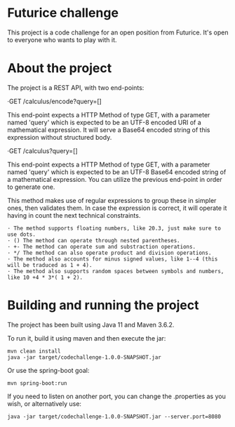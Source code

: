 # Futurice challenge

This project is a code challenge for an open position from Futurice. It's open to everyone who wants to play with it.

# About the project

The project is a REST API, with two end-points:

  ·GET /calculus/encode?query=[]
  
  This end-point expects a HTTP Method of type GET, with a parameter named 'query' which is expected to
  be an UTF-8 encoded URI of a mathematical expression. It will serve a Base64 encoded string of this expression
  without structured body.
  
  ·GET /calculus?query=[]
  
  This end-point expects a HTTP Method of type GET, with a parameter named 'query' which is expected to
  be an UTF-8 Base64 encoded string of a mathematical expression. You can utilize the previous end-point 
  in order to generate one. 
  
  This method makes use of regular expressions to group these in simpler ones, then validates them.
  In case the expression is correct, it will operate it having in count the next technical constraints.
  
    · The method supports floating numbers, like 20.3, just make sure to use dots.
    · () The method can operate through nested parentheses.
    · +- The method can operate sum and substraction operations.
    · */ The method can also operate product and division operations.
    · The method also accounts for minus signed values, like 1--4 (this will be traduced as 1 + 4).
    · The method also supports random spaces between symbols and numbers, like 10 +4 * 3*( 1 + 2).

# Building and running the project

  The project has been built using Java 11 and Maven 3.6.2.
  
  To run it, build it using maven and then execute the jar:
  
    mvn clean install
    java -jar target/codechallenge-1.0.0-SNAPSHOT.jar
    
  Or use the spring-boot goal:

    mvn spring-boot:run
  
  If you need to listen on another port, you can change the .properties as you wish, or alternatively use:
  
    java -jar target/codechallenge-1.0.0-SNAPSHOT.jar --server.port=8080
  

